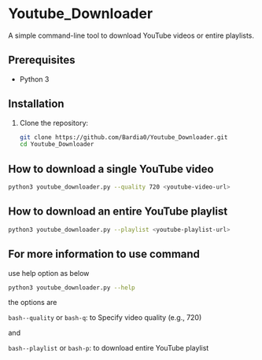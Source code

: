 # Youtube_Downloader

A simple command-line tool to download YouTube videos or entire playlists.

## Prerequisites

- Python 3

## Installation
1. Clone the repository:

   ```bash
   git clone https://github.com/Bardia0/Youtube_Downloader.git
   cd Youtube_Downloader
   ```
## How to download a single YouTube video

   ```bash
   python3 youtube_downloader.py --quality 720 <youtube-video-url>
   ```
## How to download an entire YouTube playlist

   ```bash
   python3 youtube_downloader.py --playlist <youtube-playlist-url>
   ```
## For more information to use command

use help option as below

   ```bash
   python3 youtube_downloader.py --help
   ```
the options are

   ```bash--quality``` or ```bash-q```: to Specify video quality (e.g., 720)
   
and

   ```bash--playlist``` or ```bash-p```: to download entire YouTube playlist
